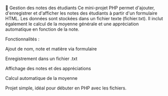 
 📝 Gestion des notes des étudiants
Ce mini-projet PHP permet d'ajouter, d'enregistrer et d'afficher les notes des étudiants à partir d'un formulaire HTML. Les données sont stockées dans un fichier texte (fichier.txt). Il inclut également le calcul de la moyenne générale et une appréciation automatique en fonction de la note.

Fonctionnalités :

Ajout de nom, note et matière via formulaire

Enregistrement dans un fichier .txt

Affichage des notes et des appréciations

Calcul automatique de la moyenne

Projet simple, idéal pour débuter en PHP avec les fichiers.
